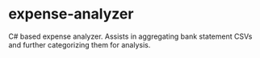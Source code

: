 # expense-analyzer
C# based expense analyzer. Assists in aggregating bank statement CSVs and further categorizing them for analysis.

